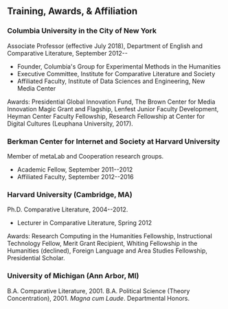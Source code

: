 ## Training, Awards, & Affiliation

### Columbia University in the City of New York

Associate Professor (effective July 2018), Department of English and
Comparative Literature, September 2012--

- Founder, Columbia's Group for Experimental Methods in the Humanities
- Executive Committee, Institute for Comparative Literature and Society
- Affiliated Faculty, Institute of Data Sciences and Engineering, New Media
  Center

Awards: Presidential Global Innovation Fund, The Brown Center for Media
Innovation Magic Grant and Flagship, Lenfest Junior Faculty Development,
Heyman Center Faculty Fellowship, Research Fellowship at Center for Digital
Cultures (Leuphana University, 2017).

### Berkman Center for Internet and Society at Harvard University

Member of metaLab and Cooperation research groups.  

- Academic Fellow, September 2011--2012
- Affiliated Faculty, September 2012--2016

### Harvard University (Cambridge, MA)

Ph.D. Comparative Literature, 2004--2012.

- Lecturer in Comparative Literature, Spring 2012

Awards: Research Computing in the Humanities Fellowship, Instructional
Technology Fellow, Merit Grant Recipient, Whiting Fellowship in the Humanities
(declined), Foreign Language and Area Studies Fellowship, Presidential
Scholar.  

### University of Michigan (Ann Arbor, MI)

B.A. Comparative Literature, 2001. B.A. Political Science (Theory
Concentration), 2001. *Magna cum Laude*. Departmental Honors.  

